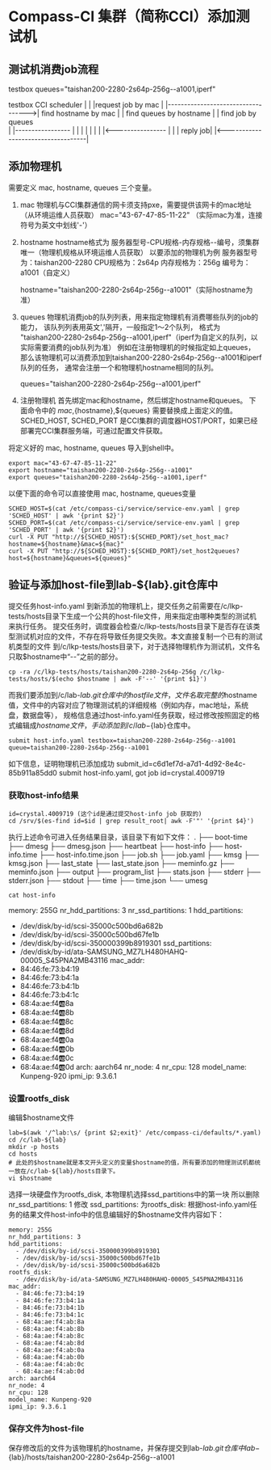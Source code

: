 # Compass-CI 集群（简称CCI）添加测试机
## 测试机消费job流程

testbox queues="taishan200-2280-2s64p-256g--a1001,iperf"

testbox				  CCI scheduler
   |					|
   |request job by mac			|
   |----------------------------------->| find hostname by mac
   |					| find queues by hostname
   |					| find job by queues	
   |					|-----------------
   |					|		 |
   |					|		 |
   |					|<----------------
   |					|
   |  			       reply job|
   |<-----------------------------------|

## 添加物理机
需要定义 mac, hostname, queues 三个变量。
1. mac
	物理机与CCI集群通信的网卡须支持pxe，需要提供该网卡的mac地址（从环境运维人员获取）
	mac="43-67-47-85-11-22" （实际mac为准，连接符号为英文中划线'-'）

2. hostname
	hostname格式为 服务器型号-CPU规格-内存规格--编号，须集群唯一（物理机规格从环境运维人员获取）
	以要添加的物理机为例
	服务器型号为：taishan200-2280
	CPU规格为：2s64p
	内存规格为：256g
	编号为：a1001（自定义）

	hostname="taishan200-2280-2s64p-256g--a1001"（实际hostname为准）

3. queues
	物理机消费job的队列列表，用来指定物理机有消费哪些队列的job的能力，
	该队列列表用英文','隔开，一般指定1～2个队列，
	格式为 "taishan200-2280-2s64p-256g--a1001,iperf"（iperf为自定义的队列，以实际需要消费的job队列为准）
	例如在注册物理机的时候指定如上queues，
	那么该物理机可以消费添加到taishan200-2280-2s64p-256g--a1001和iperf队列的任务，
	通常会注册一个和物理机hostname相同的队列。

	queues="taishan200-2280-2s64p-256g--a1001,iperf"


4. 注册物理机
首先绑定mac和hostname，然后绑定hostname和queues。
下面命令中的 ${mac},${hostname},${queues} 需要替换成上面定义的值。
SCHED_HOST, SCHED_PORT 是CCI集群的调度器HOST/PORT，如果已经部署完CCI集群服务端，可通过配置文件获取。

将定义好的 mac, hostname, queues 导入到shell中。
```
export mac="43-67-47-85-11-22"
export hostname="taishan200-2280-2s64p-256g--a1001"
export queues="taishan200-2280-2s64p-256g--a1001,iperf"
```
以便下面的命令可以直接使用 mac, hostname, queues变量

```
SCHED_HOST=$(cat /etc/compass-ci/service/service-env.yaml | grep 'SCHED_HOST' | awk '{print $2}')
SCHED_PORT=$(cat /etc/compass-ci/service/service-env.yaml | grep 'SCHED_PORT' | awk '{print $2}')
curl -X PUT "http://${SCHED_HOST}:${SCHED_PORT}/set_host_mac?hostname=${hostname}&mac=${mac}"
curl -X PUT "http://${SCHED_HOST}:${SCHED_PORT}/set_host2queues?host=${hostname}&queues=${queues}"
```

## 验证与添加host-file到lab-${lab}.git仓库中
提交任务host-info.yaml 到新添加的物理机上，提交任务之前需要在/c/lkp-tests/hosts目录下生成一个公共的host-file文件，用来指定由哪种类型的测试机来执行任务。
提交任务时，调度器会检查/c/lkp-tests/hosts目录下是否存在该类型测试机对应的文件，不存在将导致任务提交失败。本文直接复制一个已有的测试机类型的文件
到/c/lkp-tests/hosts目录下，对于选择物理机作为测试机，文件名只取$hostname中“--”之前的部分。
```
cp -ra /c/lkp-tests/hosts/taishan200-2280-2s64p-256g /c/lkp-tests/hosts/$(echo $hostname | awk -F'--' '{print $1}')
```
而我们要添加到/c/lab-${lab}.git仓库中的hostfile文件，文件名取完整的$hostname值，文件中的内容对应了物理测试机的详细规格（例如内存，mac地址，系统盘，数据盘等），
规格信息通过host-info.yaml任务获取，经过修改按照固定的格式编辑成$hostname文件，手动添加到/c/lab-${lab}仓库中。
```
submit host-info.yaml testbox=taishan200-2280-2s64p-256g--a1001 queue=taishan200-2280-2s64p-256g--a1001
```
如下信息，证明物理机已添加成功
submit_id=c6d1ef7d-a7d1-4d92-8e4c-85b911a85dd0
submit host-info.yaml, got job id=crystal.4009719

### 获取host-info结果
```
id=crystal.4009719 (这个id是通过提交host-info job 获取的)
cd /srv/$(es-find id=$id | grep result_root| awk -F'"' '{print $4}')
```

执行上述命令可进入任务结果目录，该目录下有如下文件：
.
├── boot-time
├── dmesg
├── dmesg.json
├── heartbeat
├── host-info
├── host-info.time
├── host-info.time.json
├── job.sh
├── job.yaml
├── kmsg
├── kmsg.json
├── last_state
├── last_state.json
├── meminfo.gz
├── meminfo.json
├── output
├── program_list
├── stats.json
├── stderr
├── stderr.json
├── stdout
├── time
├── time.json
└── umesg

```
cat host-info
```
memory: 255G
nr_hdd_partitions: 3
nr_ssd_partitions: 1
hdd_partitions:
  - /dev/disk/by-id/scsi-35000c500bd6a682b
  - /dev/disk/by-id/scsi-35000c500bd67fe1b
  - /dev/disk/by-id/scsi-350000399b8919301
ssd_partitions:
  - /dev/disk/by-id/ata-SAMSUNG_MZ7LH480HAHQ-00005_S45PNA2MB43116
mac_addr:
  - 84:46:fe:73:b4:19
  - 84:46:fe:73:b4:1a
  - 84:46:fe:73:b4:1b
  - 84:46:fe:73:b4:1c
  - 68:4a:ae:f4:ab:8a
  - 68:4a:ae:f4:ab:8b
  - 68:4a:ae:f4:ab:8c
  - 68:4a:ae:f4:ab:8d
  - 68:4a:ae:f4:ab:0a
  - 68:4a:ae:f4:ab:0b
  - 68:4a:ae:f4:ab:0c
  - 68:4a:ae:f4:ab:0d
arch: aarch64
nr_node: 4
nr_cpu: 128
model_name: Kunpeng-920
ipmi_ip: 9.3.6.1

### 设置rootfs_disk
编辑$hostname文件
```
lab=$(awk '/^lab:\s/ {print $2;exit}' /etc/compass-ci/defaults/*.yaml)
cd /c/lab-${lab}
mkdir -p hosts
cd hosts
# 此处的$hostname就是本文开头定义的变量$hostname的值，所有要添加的物理测试机都统一放在/c/lab-${lab}/hosts目录下。
vi $hostname
```
选择一块硬盘作为rootfs_disk, 本物理机选择ssd_partitions中的第一块
所以删除 nr_ssd_partitions: 1
修改 ssd_partitions: 为rootfs_disk:
根据host-info.yaml任务的结果文件host-info中的信息编辑好的$hostname文件内容如下：
```
memory: 255G
nr_hdd_partitions: 3
hdd_partitions:
  - /dev/disk/by-id/scsi-350000399b8919301
  - /dev/disk/by-id/scsi-35000c500bd67fe1b
  - /dev/disk/by-id/scsi-35000c500bd6a682b
rootfs_disk:
  - /dev/disk/by-id/ata-SAMSUNG_MZ7LH480HAHQ-00005_S45PNA2MB43116
mac_addr:
  - 84:46:fe:73:b4:19
  - 84:46:fe:73:b4:1a
  - 84:46:fe:73:b4:1b
  - 84:46:fe:73:b4:1c
  - 68:4a:ae:f4:ab:8a
  - 68:4a:ae:f4:ab:8b
  - 68:4a:ae:f4:ab:8c
  - 68:4a:ae:f4:ab:8d
  - 68:4a:ae:f4:ab:0a
  - 68:4a:ae:f4:ab:0b
  - 68:4a:ae:f4:ab:0c
  - 68:4a:ae:f4:ab:0d
arch: aarch64
nr_node: 4
nr_cpu: 128
model_name: Kunpeng-920
ipmi_ip: 9.3.6.1
```

### 保存文件为host-file
保存修改后的文件为该物理机的hostname，并保存提交到lab-${lab}.git仓库中
lab-${lab}/hosts/taishan200-2280-2s64p-256g--a1001
